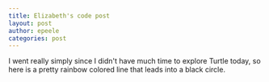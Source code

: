 ```yaml
---
title: Elizabeth's code post
layout: post
author: epeele
categories: post
---
```


I went really simply since I didn't have much time to explore Turtle today, so here is a pretty rainbow colored line that leads into a black circle.
```python
